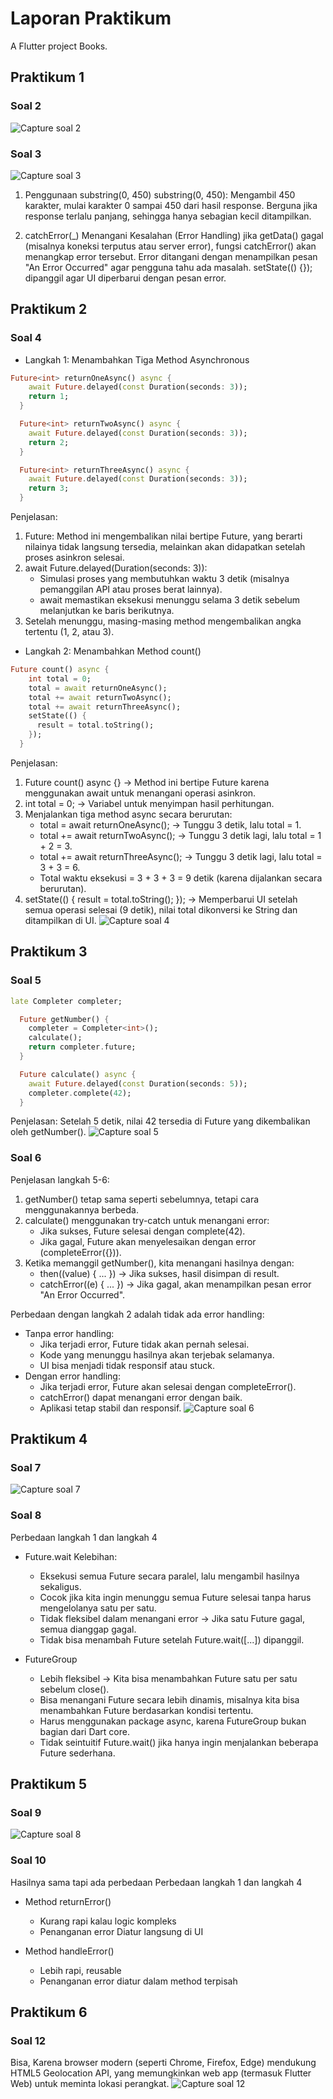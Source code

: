 # Laporan Praktikum

A Flutter project Books.

## Praktikum 1
### Soal 2
![Capture soal 2](assets/books1.png)

### Soal 3
![Capture soal 3](assets/books2.gif)

1. Penggunaan substring(0, 450)
substring(0, 450): Mengambil 450 karakter, mulai karakter 0 sampai 450 dari hasil response.
Berguna jika response terlalu panjang, sehingga hanya sebagian kecil ditampilkan.

2. catchError(_)
Menangani Kesalahan (Error Handling) jika getData() gagal (misalnya koneksi terputus atau server error), fungsi catchError() akan menangkap error tersebut.
Error ditangani dengan menampilkan pesan "An Error Occurred" agar pengguna tahu ada masalah. 
setState(() {}); dipanggil agar UI diperbarui dengan pesan error.

## Praktikum 2
### Soal 4
* Langkah 1: Menambahkan Tiga Method Asynchronous
```dart
Future<int> returnOneAsync() async {
    await Future.delayed(const Duration(seconds: 3));
    return 1;
  }

  Future<int> returnTwoAsync() async {
    await Future.delayed(const Duration(seconds: 3));
    return 2;
  }

  Future<int> returnThreeAsync() async {
    await Future.delayed(const Duration(seconds: 3));
    return 3;
  }
```

Penjelasan:
1. Future<int>: Method ini mengembalikan nilai bertipe Future<int>, yang berarti nilainya tidak langsung tersedia, melainkan akan didapatkan setelah proses asinkron selesai.
2. await Future.delayed(Duration(seconds: 3)): 
    - Simulasi proses yang membutuhkan waktu 3 detik (misalnya pemanggilan API atau proses berat lainnya).
    - await memastikan eksekusi menunggu selama 3 detik sebelum melanjutkan ke baris berikutnya.
3. Setelah menunggu, masing-masing method mengembalikan angka tertentu (1, 2, atau 3).

* Langkah 2: Menambahkan Method count()
```dart
Future count() async {
    int total = 0;
    total = await returnOneAsync();
    total += await returnTwoAsync();
    total += await returnThreeAsync();
    setState(() {
      result = total.toString();
    });
  }
```

Penjelasan:
1. Future count() async {} -> Method ini bertipe Future karena menggunakan await untuk menangani operasi asinkron.
2. int total = 0; -> Variabel untuk menyimpan hasil perhitungan.
3. Menjalankan tiga method async secara berurutan:
    - total = await returnOneAsync(); -> Tunggu 3 detik, lalu total = 1.
    - total += await returnTwoAsync(); -> Tunggu 3 detik lagi, lalu total = 1 + 2 = 3.
    - total += await returnThreeAsync(); -> Tunggu 3 detik lagi, lalu total = 3 + 3 = 6.
    - Total waktu eksekusi = 3 + 3 + 3 = 9 detik (karena dijalankan secara berurutan).
4. setState(() { result = total.toString(); }); -> Memperbarui UI setelah semua operasi selesai (9 detik), nilai total dikonversi ke String dan ditampilkan di UI.
![Capture soal 4](assets/books3.gif)

## Praktikum 3
### Soal 5
```dart
late Completer completer;

  Future getNumber() {
    completer = Completer<int>();
    calculate();
    return completer.future;
  }

  Future calculate() async {
    await Future.delayed(const Duration(seconds: 5));
    completer.complete(42);
  }
```
Penjelasan:
Setelah 5 detik, nilai 42 tersedia di Future yang dikembalikan oleh getNumber().
![Capture soal 5](assets/books4.gif)

### Soal 6
Penjelasan langkah 5-6:
1. getNumber() tetap sama seperti sebelumnya, tetapi cara menggunakannya berbeda.
2. calculate() menggunakan try-catch untuk menangani error:
    - Jika sukses, Future selesai dengan complete(42).
    - Jika gagal, Future akan menyelesaikan dengan error (completeError({})).
3. Ketika memanggil getNumber(), kita menangani hasilnya dengan:
    - then((value) { ... }) → Jika sukses, hasil disimpan di result.
    - catchError((e) { ... }) → Jika gagal, akan menampilkan pesan error "An Error Occurred".

Perbedaan dengan langkah 2 adalah tidak ada error handling:
* Tanpa error handling:
    - Jika terjadi error, Future tidak akan pernah selesai.
    - Kode yang menunggu hasilnya akan terjebak selamanya.
    - UI bisa menjadi tidak responsif atau stuck.
* Dengan error handling:
    - Jika terjadi error, Future akan selesai dengan completeError().
    - catchError() dapat menangani error dengan baik.
    - Aplikasi tetap stabil dan responsif.
![Capture soal 6](assets/books5.gif)

## Praktikum 4
### Soal 7
![Capture soal 7](assets/books6.gif)

### Soal 8
Perbedaan langkah 1 dan langkah 4
* Future.wait<int>
Kelebihan:
    - Eksekusi semua Future secara paralel, lalu mengambil hasilnya sekaligus.
    - Cocok jika kita ingin menunggu semua Future selesai tanpa harus mengelolanya satu per satu.
    - Tidak fleksibel dalam menangani error → Jika satu Future gagal, semua dianggap gagal.
    - Tidak bisa menambah Future setelah Future.wait([...]) dipanggil.

* FutureGroup<int>
    - Lebih fleksibel → Kita bisa menambahkan Future satu per satu sebelum close().
    - Bisa menangani Future secara lebih dinamis, misalnya kita bisa menambahkan Future berdasarkan kondisi tertentu.
    - Harus menggunakan package async, karena FutureGroup bukan bagian dari Dart core.
    - Tidak seintuitif Future.wait() jika hanya ingin menjalankan beberapa Future sederhana.

## Praktikum 5
### Soal 9
![Capture soal 8](assets/books7.gif)

### Soal 10
Hasilnya sama tapi ada perbedaan
Perbedaan langkah 1 dan langkah 4
* Method returnError()
    - Kurang rapi kalau logic kompleks
    - Penanganan error Diatur langsung di UI

* Method handleError()
    - Lebih rapi, reusable
    - Penanganan error diatur dalam method terpisah

## Praktikum 6
### Soal 12
Bisa, Karena browser modern (seperti Chrome, Firefox, Edge) mendukung HTML5 Geolocation API, yang memungkinkan web app (termasuk Flutter Web) untuk meminta lokasi perangkat.
![Capture soal 12](assets/books8.gif)